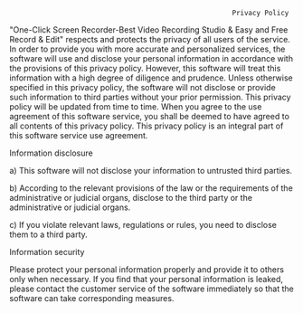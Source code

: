                                                            Privacy Policy


"One-Click Screen Recorder-Best Video Recording Studio & Easy and Free Record & Edit" respects and protects the privacy of all users of the service. In order to provide you with more accurate and personalized services, the software will use and disclose your personal information in accordance with the provisions of this privacy policy. However, this software will treat this information with a high degree of diligence and prudence. Unless otherwise specified in this privacy policy, the software will not disclose or provide such information to third parties without your prior permission. This privacy policy will be updated from time to time. When you agree to the use agreement of this software service, you shall be deemed to have agreed to all contents of this privacy policy. This privacy policy is an integral part of this software service use agreement.

Information disclosure

a) This software will not disclose your information to untrusted third parties.

b) According to the relevant provisions of the law or the requirements of the administrative or judicial organs, disclose to the third party or the administrative or judicial organs.

c) If you violate relevant laws, regulations or rules, you need to disclose them to a third party.

Information security

Please protect your personal information properly and provide it to others only when necessary. If you find that your personal information is leaked, please contact the customer service of the software immediately so that the software can take corresponding measures.
